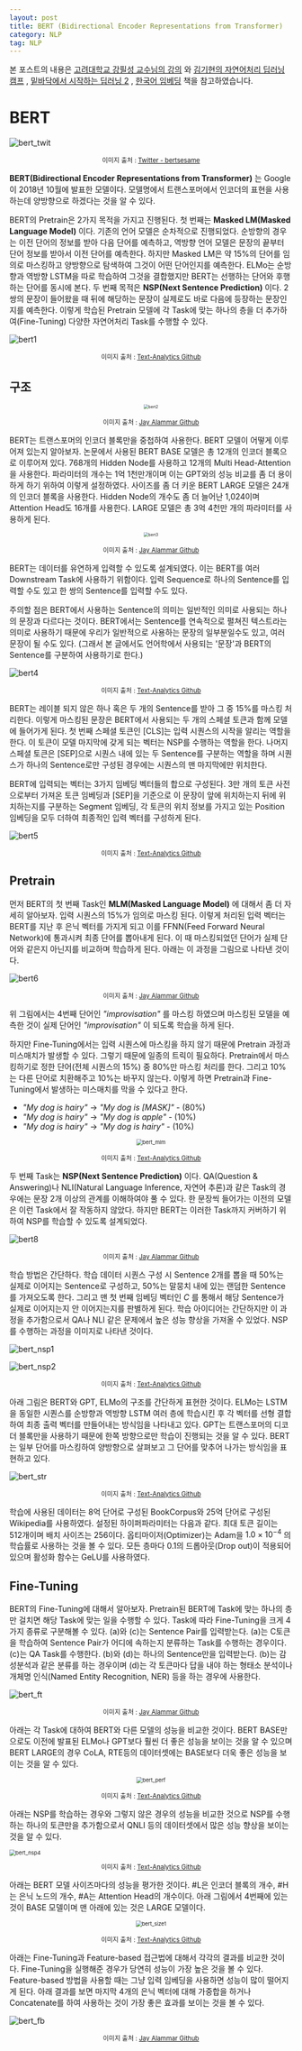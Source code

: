 ```yaml
---
layout: post
title: BERT (Bidirectional Encoder Representations from Transformer)
category: NLP
tag: NLP
---
```




본 포스트의 내용은 [고려대학교 강필성 교수님의 강의](https://www.youtube.com/watch?v=pXCHYq6PXto&list=PLetSlH8YjIfVzHuSXtG4jAC2zbEAErXWm) 와 [김기현의 자연어처리 딥러닝 캠프](http://www.yes24.com/Product/Goods/74802622) , [밑바닥에서 시작하는 딥러닝 2](http://www.yes24.com/Product/Goods/72173703) , [한국어 임베딩](http://m.yes24.com/goods/detail/78569687) 책을 참고하였습니다.



# BERT

![bert_twit](https://pbs.twimg.com/profile_banners/2496408438/1579879132/1500x500)

<p align="center" style="font-size:80%">이미지 출처 : <a href="https://twitter.com/bertsesame">Twitter - bertsesame</a></p>

**BERT(Bidirectional Encoder Representations from Transformer)** 는 Google이 2018년 10월에 발표한 모델이다. 모델명에서 트랜스포머에서 인코더의 표현을 사용하는데 양방향으로 하겠다는 것을 알 수 있다.

BERT의 Pretrain은 2가지 목적을 가지고 진행된다. 첫 번째는 **Masked LM(Masked Language Model)** 이다. 기존의 언어 모델은 순차적으로 진행되었다. 순방향의 경우는 이전 단어의 정보를 받아 다음 단어를 예측하고, 역방향 언어 모델은 문장의 끝부터 단어 정보를 받아서 이전 단어를 예측한다. 하지만 Masked LM은 약 15%의 단어를 임의로 마스킹하고 양방향으로 탐색하여 그것이 어떤 단어인지를 예측한다. ELMo는 순방향과 역방향 LSTM을 따로 학습하여 그것을 결합했지만 BERT는 선행하는 단어와 후행하는 단어를 동시에 본다. 두 번째 목적은 **NSP(Next Sentence Prediction)** 이다. 2쌍의 문장이 들어왔을 때 뒤에 해당하는 문장이 실제로도 바로 다음에 등장하는 문장인지를 예측한다. 이렇게 학습된 Pretrain 모델에 각 Task에 맞는 하나의 층을 더 추가하여(Fine-Tuning) 다양한 자연어처리 Task를 수행할 수 있다.

![bert1](https://user-images.githubusercontent.com/45377884/86514117-ba428380-be4a-11ea-97d6-c8fd9d56248b.png)

<p align="center" style="font-size:80%">이미지 출처 : <a href="https://github.com/pilsung-kang/text-analytics">Text-Analytics Github</a></p>

## 구조

<p align="center"><img src="http://jalammar.github.io/images/bert-base-bert-large.png" alt="bert2" style="zoom: 50%;" /></p>

<p align="center" style="font-size:80%">이미지 출처 : <a href="http://jalammar.github.io/">Jay Alammar Github</a></p>

BERT는 트랜스포머의 인코더 블록만을 중첩하여 사용한다. BERT 모델이 어떻게 이루어져 있는지 알아보자. 논문에서 사용된 BERT BASE 모델은 총 12개의 인코더 블록으로 이루어져 있다. 768개의 Hidden Node를 사용하고 12개의 Multi Head-Attention을 사용한다. 파라미터의 개수는 1억 1천만개이며 이는 GPT와의 성능 비교를 좀 더 용이하게 하기 위하여 이렇게 설정하였다. 사이즈를 좀 더 키운 BERT LARGE 모델은 24개의 인코더 블록을 사용한다. Hidden Node의 개수도 좀 더 늘어난 1,024이며 Attention Head도 16개를 사용한다. LARGE 모델은 총 3억 4천만 개의 파라미터를 사용하게 된다.

<p align="center"><img src="http://jalammar.github.io/images/bert-base-bert-large-encoders.png" alt="bert3" style="zoom:50%;" /></p>

<p align="center" style="font-size:80%">이미지 출처 : <a href="http://jalammar.github.io/">Jay Alammar Github</a></p>

BERT는 데이터를 유연하게 입력할 수 있도록 설계되였다. 이는 BERT를 여러 Downstream Task에 사용하기 위함이다. 입력 Sequence로 하나의 Sentence를 입력할 수도 있고 한 쌍의 Sentence를 입력할 수도 있다. 

주의할 점은 BERT에서 사용하는 Sentence의 의미는 일반적인 의미로 사용되는 하나의 문장과 다르다는 것이다. BERT에서는 Sentence를 연속적으로 펼쳐진 텍스트라는 의미로 사용하기 때문에 우리가 일반적으로 사용하는 문장의 일부분일수도 있고, 여러 문장이 될 수도 있다. (그래서 본 글에서도 언어학에서 사용되는 '문장'과 BERT의 Sentence를 구분하여 사용하기로 한다.)

![bert4](https://user-images.githubusercontent.com/45377884/86514174-4d7bb900-be4b-11ea-923f-d0d0d474e1fc.png)

<p align="center" style="font-size:80%">이미지 출처 : <a href="https://github.com/pilsung-kang/text-analytics">Text-Analytics Github</a></p>

BERT는 레이블 되지 않은 하나 혹은 두 개의 Sentence를 받아 그 중 15%를 마스킹 처리한다. 이렇게 마스킹된 문장은 BERT에서 사용되는 두 개의 스페셜 토큰과 함께 모델에 들어가게 된다. 첫 번째 스페셜 토큰인 [CLS]는 입력 시퀀스의 시작을 알리는 역할을 한다. 이 토큰이 모델 마지막에 갖게 되는 벡터는 NSP를 수행하는 역할을 한다. 나머지 스페셜 토큰은 [SEP]으로 시퀀스 내에 있는 두 Sentence를 구분하는 역할을 하며 시퀀스가 하나의 Sentence로만 구성된 경우에는 시퀀스의 맨 마지막에만 위치한다.

BERT에 입력되는 벡터는 3가지 임베딩 벡터들의 합으로 구성된다. 3만 개의 토큰 사전으로부터 가져온 토큰 임베딩과 [SEP]을 기준으로 이 문장이 앞에 위치하는지 뒤에 위치하는지를 구분하는 Segment 임베딩, 각 토큰의 위치 정보를 가지고 있는 Position 임베딩을 모두 더하여 최종적인 입력 벡터를 구성하게 된다.

![bert5](https://user-images.githubusercontent.com/45377884/86514189-8156de80-be4b-11ea-8437-974e5b95fcb5.png)

<p align="center" style="font-size:80%">이미지 출처 : <a href="https://github.com/pilsung-kang/text-analytics">Text-Analytics Github</a></p>

## Pretrain

먼저 BERT의 첫 번째 Task인 **MLM(Masked Language Model)** 에 대해서 좀 더 자세히 알아보자. 입력 시퀀스의 15%가 임의로 마스킹 된다. 이렇게 처리된 입력 벡터는 BERT를 지난 후 은닉 벡터를 가지게 되고 이를 FFNN(Feed Forward Neural Network)에 통과시켜 최종 단어를 뽑아내게 된다. 이 때 마스킹되었던 단어가 실제 단어와 같은지 아닌지를 비교하며 학습하게 된다. 아래는 이 과정을 그림으로 나타낸 것이다.

![bert6](http://jalammar.github.io/images/BERT-language-modeling-masked-lm.png)

<p align="center" style="font-size:80%">이미지 출처 : <a href="http://jalammar.github.io/">Jay Alammar Github</a></p>

위 그림에서는 4번째 단어인 *"improvisation"* 를 마스킹 하였으며 마스킹된 모델을 예측한 것이 실제 단어인 *"improvisation"* 이 되도록 학습을 하게 된다.

하지만 Fine-Tuning에서는 입력 시퀀스에 마스킹을 하지 않기 때문에 Pretrain 과정과 미스매치가 발생할 수 있다. 그렇기 때문에 일종의 트릭이 필요하다. Pretrain에서 마스킹하기로 정한 단어(전체 시퀀스의 15%) 중 80%만 마스킹 처리를 한다. 그리고 10%는 다른 단어로 치환해주고 10%는 바꾸지 않는다. 이렇게 하면 Pretrain과 Fine-Tuning에서 발생하는 미스매치를 막을 수 있다고 한다.

- *"My dog is hairy"* $\rightarrow$ *"My dog is [MASK]"* - (80%)
- *"My dog is hairy"* $\rightarrow$ *"My dog is apple"* - (10%)
- *"My dog is hairy"* $\rightarrow$ *"My dog is hairy"* - (10%)

<p align="center"><img src="https://user-images.githubusercontent.com/45377884/86514778-38a12480-be4f-11ea-944b-074b3a1f5b79.png" alt="bert_mlm" style="zoom: 67%;" /></p>

<p align="center" style="font-size:80%">이미지 출처 : <a href="https://github.com/pilsung-kang/text-analytics">Text-Analytics Github</a></p>

두 번째 Task는 **NSP(Next Sentence Prediction)** 이다. QA(Question & Answering)나 NLI(Natural Language Inference, 자연어 추론)과 같은 Task의 경우에는 문장 2개 이상의 관계를 이해하여야 풀 수 있다. 한 문장씩 들어가는 이전의 모델은 이런 Task에서 잘 작동하지 않았다. 하지만 BERT는 이러한 Task까지 커버하기 위하여 NSP를 학습할 수 있도록 설계되었다.

![bert8](http://jalammar.github.io/images/bert-next-sentence-prediction.png)

<p align="center" style="font-size:80%">이미지 출처 : <a href="http://jalammar.github.io/">Jay Alammar Github</a></p>

학습 방법은 간단하다. 학습 데이터 시퀀스 구성 시 Sentence 2개를 뽑을 때  50%는 실제로 이어지는 Sentence로 구성하고, 50%는 말뭉치 내에 있는 랜덤한 Sentence를 가져오도록 한다. 그리고 맨 첫 번째 임베딩 벡터인 $C$ 를 통해서 해당 Sentence가 실제로 이어지는지 안 이어지는지를 판별하게 된다. 학습 아이디어는 간단하지만 이 과정을 추가함으로서 QA나 NLI 같은 문제에서 높은 성능 향상을 가져올 수 있었다. NSP를 수행하는 과정을 이미지로 나타낸 것이다.

![bert_nsp1](https://user-images.githubusercontent.com/45377884/86514846-d0067780-be4f-11ea-9809-c3e43b8ad3f9.png)

![bert_nsp2](https://user-images.githubusercontent.com/45377884/86514847-d137a480-be4f-11ea-82be-d229bf75fbf8.png)

<p align="center" style="font-size:80%">이미지 출처 : <a href="https://github.com/pilsung-kang/text-analytics">Text-Analytics Github</a></p>

아래 그림은 BERT와 GPT, ELMo의 구조를 간단하게 표현한 것이다. ELMo는 LSTM을 동일한 시퀀스를 순방향과 역방향 LSTM 여러 층에 학습시킨 후 각 벡터를 선형 결합하여 최종 출력 벡터를 만들어내는 방식임을 나타내고 있다. GPT는 트랜스포머의 디코더 블록만을 사용하기 때문에 한쪽 방향으로만 학습이 진행되는 것을 알 수 있다. BERT는 일부 단어를 마스킹하여 양방향으로 살펴보고 그 단어를 맞추어 나가는 방식임을 표현하고 있다.

![bert_str](https://user-images.githubusercontent.com/45377884/86514876-0ba14180-be50-11ea-9153-36a8120244ed.png)

<p align="center" style="font-size:80%">이미지 출처 : <a href="https://github.com/pilsung-kang/text-analytics">Text-Analytics Github</a></p>

학습에 사용된 데이터는 8억 단어로 구성된 BookCorpus와 25억 단어로 구성된 Wikipedia를 사용하였다. 설정된 하이퍼파라미터는 다음과 같다. 최대 토큰 길이는 512개이며 배치 사이즈는 256이다. 옵티마이저(Optimizer)는 Adam을 $1.0 \times 10^{-4}$ 의 학습률로 사용하는 것을 볼 수 있다. 모든 층마다 0.1의 드롭아웃(Drop out)이 적용되어 있으며 활성화 함수는 GeLU를 사용하였다.



## Fine-Tuning

BERT의 Fine-Tuning에 대해서 알아보자. Pretrain된 BERT에 Task에 맞는 하나의 층만 걸치면 해당 Task에 맞는 일을 수행할 수 있다. Task에 따라 Fine-Tuning을 크게 4가지 종류로 구분해볼 수 있다. (a)와 (c)는 Sentence Pair를 입력받는다. (a)는 C토큰을 학습하여 Sentence Pair가 어디에 속하는지 분류하는 Task를 수행하는 경우이다. (c)는 QA Task를 수행한다. (b)와 (d)는 하나의 Sentence만을 입력받는다. (b)는 감성분석과 같은 분류를 하는 경우이며 (d)는 각 토큰마다 답을 내야 하는 형태소 분석이나 개체명 인식(Named Entity Recognition, NER) 등을 하는 경우에 사용한다.

![bert_ft](http://jalammar.github.io/images/bert-tasks.png)

<p align="center" style="font-size:80%">이미지 출처 : <a href="http://jalammar.github.io/">Jay Alammar Github</a></p>

아래는 각 Task에 대하여 BERT와 다른 모델의 성능을 비교한 것이다. BERT BASE만으로도 이전에 발표된 ELMo나 GPT보다 훨씬 더 좋은 성능을 보이는 것을 알 수 있으며 BERT LARGE의 경우 CoLA, RTE등의 데이터셋에는 BASE보다 더욱 좋은 성능을 보이는 것을 알 수 있다.

<p align="center"><img src="https://user-images.githubusercontent.com/45377884/86514902-515e0a00-be50-11ea-9c00-14cab4375724.png" alt="bert_perf" style="zoom: 67%;" /></p>

<p align="center" style="font-size:80%">이미지 출처 : <a href="https://github.com/pilsung-kang/text-analytics">Text-Analytics Github</a></p>

아래는 NSP를 학습하는 경우와 그렇지 않은 경우의 성능을 비교한 것으로 NSP를 수행하는 하나의 토큰만을 추가함으로서 QNLI 등의 데이터셋에서 많은 성능 향상을 보이는 것을 알 수 있다.

<img src="https://user-images.githubusercontent.com/45377884/86514948-908c5b00-be50-11ea-9a8c-921bf6bc72c8.png" alt="bert_nsp4" style="zoom: 67%;" />

<p align="center" style="font-size:80%">이미지 출처 : <a href="https://github.com/pilsung-kang/text-analytics">Text-Analytics Github</a></p>

아래는 BERT 모델 사이즈마다의 성능을 평가한 것이다. #L은 인코더 블록의 개수, #H는 은닉 노드의 개수, #A는 Attention Head의 개수이다. 아래 그림에서 4번째에 있는 것이 BASE 모델이며 맨 아래에 있는 것은  LARGE 모델이다. 

<p align="center"><img src="https://user-images.githubusercontent.com/45377884/86514950-93874b80-be50-11ea-9d30-b06df2d67ab6.png" alt="bert_size1" style="zoom: 67%;" /></p>

<p align="center" style="font-size:80%">이미지 출처 : <a href="https://github.com/pilsung-kang/text-analytics">Text-Analytics Github</a></p>

아래는 Fine-Tuning과 Feature-based 접근법에 대해서 각각의 결과를 비교한 것이다. Fine-Tuning을 실행해준 경우가 당연히 성능이 가장 높은 것을 볼 수 있다. Feature-based 방법을 사용할 때는 그냥 입력 임베딩을 사용하면 성능이 많이 떨어지게 된다. 아래 결과를 보면 마지막 4개의 은닉 벡터에 대해 가중합을 하거나 Concatenate를 하여 사용하는 것이 가장 좋은 효과를 보이는 것을 볼 수 있다.

![bert_fb](http://jalammar.github.io/images/bert-feature-extraction-contextualized-embeddings.png)

<p align="center" style="font-size:80%">이미지 출처 : <a href="http://jalammar.github.io/">Jay Alammar Github</a></p>